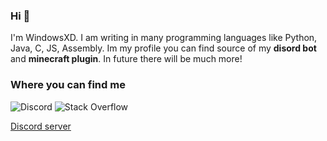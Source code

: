 ### Hi 👋

I'm WindowsXD. I am writing in many programming languages like Python, Java, C, JS, Assembly. Im my profile you can find source of my **disord bot** and **minecraft plugin**. In future there will be much more!

### Where you can find me
![Discord](https://img.shields.io/badge/Discord-WindowsXD%237703-brightgreen?logo=discord&logoColor=white)
![Stack Overflow](https://img.shields.io/badge/StackOverflow-anymous-brightgreen?logo=stackoverflow&logoColor=white)

[Discord server](https://discord.gg/V89bddswbM)
